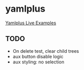 # yamlplus

[Yamlplus Live Examples](https://glopal.github.io/yamlplus/)

## TODO
- On delete test, clear child trees
- aux button disable logic
- aux styling: no selection

